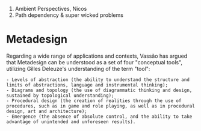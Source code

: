 1. Ambient Perspectives, Nicos
2. Path dependency & super wicked problems


# Metadesign
Regarding a wide range of applications and contexts, Vassão has argued that Metadesign can be understood as a set of four "conceptual tools", utilizing Gilles Deleuze's understanding of the term "tool":

    - Levels of abstraction (the ability to understand the structure and limits of abstractions, language and instrumental thinking);
    - Diagrams and topology (the use of diagrammatic thinking and design, sustained by topological understanding);
    - Procedural design (the creation of realities through the use of procedures, such as in game and role playing, as well as in procedural design, art and architecture);
    - Emergence (the absence of absolute control, and the ability to take advantage of unintended and unforeseen results).
